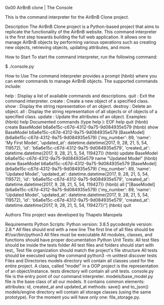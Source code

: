 0x00 AirBnB clone | The Console

This is the command interpreter for the AirBnB Clone project.

Description
The AirBnB Clone project is a Python-based project that aims to replicate the functionality of the AirBnB website. This command interpreter is the first step towards building the full web application. It allows one to manage AirBnB objects by performing various operations such as creating new objects, retrieving objects, updating attributes, and more.

How to Start
To start the command interpreter, run the following command:

$ ./console.py

How to Use
The command interpreter provides a prompt (hbnb) where you can enter commands to manage AirBnB objects. The supported commands include:

help : Display a list of available commands and descriptions.
quit : Exit the command interpreter.
create : Create a new object of a specified class.
show : Display the string representation of an object.
destroy : Delete an object.
all : Display the string representation of all objects or of objects of a specified class.
update : Update the attributes of an object.
Examples: (hbnb) help Documented commands (type help ):
EOF help quit (hbnb) create BaseModel b6a6e15c-c67d-4312-9a75-9d084935e579 (hbnb) show BaseModel b6a6e15c-c67d-4312-9a75-9d084935e579 [BaseModel] (b6a6e15c-c67d-4312-9a75-9d084935e579) {'my_number': 89, 'name': 'My First Model', 'updated_at': datetime.datetime(2017, 9, 28, 21, 5, 54, 119572), 'id': 'b6a6e15c-c67d-4312-9a75-9d084935e579', 'created_at': datetime.datetime(2017, 9, 28, 21, 5, 54, 119427)} (hbnb) update BaseModel b6a6e15c-c67d-4312-9a75-9d084935e579 name "Updated Model" (hbnb) show BaseModel b6a6e15c-c67d-4312-9a75-9d084935e579 [BaseModel] (b6a6e15c-c67d-4312-9a75-9d084935e579) {'my_number': 89, 'name': 'Updated Model', 'updated_at': datetime.datetime(2017, 9, 28, 21, 5, 54, 119572), 'id': 'b6a6e15c-c67d-4312-9a75-9d084935e579', 'created_at': datetime.datetime(2017, 9, 28, 21, 5, 54, 119427)} (hbnb) all ["[BaseModel] (b6a6e15c-c67d-4312-9a75-9d084935e579) {'my_number': 89, 'name': 'Updated Model', 'updated_at': datetime.datetime(2017, 9, 28, 21, 5, 54, 119572), 'id': 'b6a6e15c-c67d-4312-9a75-9d084935e579', 'created_at': datetime.datetime(2017, 9, 28, 21, 5, 54, 119427)}"] (hbnb) quit

Authors
This project was developed by Thapelo Maropela

Requirements
Python Scripts:
Python version: 3.8.5
pycodestyle version: 2.8.*
All files should end with a new line
The first line of all files should be #!/usr/bin/python3
All files must be executable
All modules, classes, and functions should have proper documentation
Python Unit Tests:
All test files should be inside the tests folder
All test files and folders should start with test_
Test file organization should match the project's file structure
All tests should be executed using the command python3 -m unittest discover tests
Files and Directories
models directory will contain all classes used for the entire project. A class, called “model” in a OOP project is the representation of an object/instance.
tests directory will contain all unit tests.
console.py file is the entry point of our command interpreter.
models/base_model.py file is the base class of all our models. It contains common elements:
attributes: id, created_at and updated_at
methods: save() and to_json()
models/engine directory will contain all storage classes (using the same prototype). For the moment you will have only one: file_storage.py.
 
